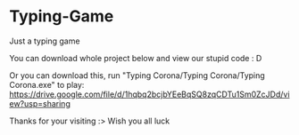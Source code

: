 # Typing-Game
Just a typing game

You can download whole project below and view our stupid code : D

Or you can download this, run "Typing Corona/Typing Corona/Typing Corona.exe" to play: https://drive.google.com/file/d/1hqbq2bcjbYEeBqSQ8zqCDTu1Sm0ZcJDd/view?usp=sharing

Thanks for your visiting :> Wish you all luck
